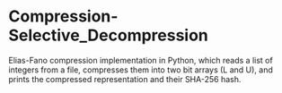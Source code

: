 # Compression-Selective_Decompression
Elias-Fano compression implementation in Python, which reads a list of integers from a file, compresses them into two bit arrays (L and U), and prints the compressed representation and their SHA-256 hash.

